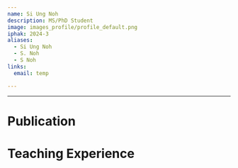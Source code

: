 ```yaml
---
name: Si Ung Noh
description: MS/PhD Student
image: images_profile/profile_default.png
iphak: 2024-3
aliases:
  - Si Ung Noh
  - S. Noh
  - S Noh
links:
  email: temp

---
```




---

# Publication




# Teaching Experience
